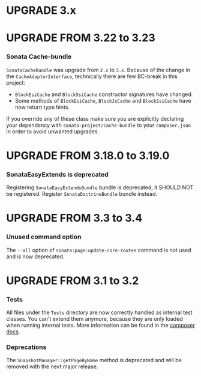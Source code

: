 UPGRADE 3.x
===========

UPGRADE FROM 3.22 to 3.23
=========================

### Sonata Cache-bundle

`SonataCacheBundle` was upgrade from `2.x` to `3.x`. Because of the change in the `CacheAdapterInterface`,
technically there are few BC-break in this project:
- `BlockEsiCache` and `BlockSsiCache` constructor signatures have changed.
- Some methods of `BlockEsiCache`, `BlockJsCache` and `BlockSsiCache` have now return type hints.

If you override any of these class make sure you are explicitly declaring your dependency with
`sonata-project/cache-bundle` to your `composer.json` in order to avoid unwanted upgrades.

UPGRADE FROM 3.18.0 to 3.19.0
=============================

### SonataEasyExtends is deprecated

Registering `SonataEasyExtendsBundle` bundle is deprecated, it SHOULD NOT be registered.
Register `SonataDoctrineBundle` bundle instead.

UPGRADE FROM 3.3 to 3.4
=======================

### Unused command option

The `--all` option of `sonata:page:update-core-routes` command is not used and is now deprecated.

UPGRADE FROM 3.1 to 3.2
=======================

### Tests

All files under the ``Tests`` directory are now correctly handled as internal test classes.
You can't extend them anymore, because they are only loaded when running internal tests.
More information can be found in the [composer docs](https://getcomposer.org/doc/04-schema.md#autoload-dev).

### Deprecations

The ``SnapshotManager::getPageByName`` method is deprecated and will be removed with the next major release.
